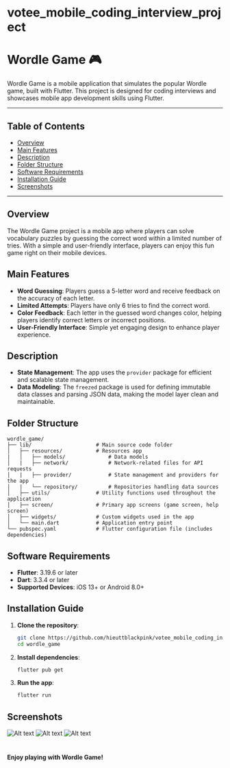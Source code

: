 # votee_mobile_coding_interview_project

# Wordle Game 🎮

Wordle Game is a mobile application that simulates the popular Wordle game, built with Flutter. This project is designed for coding interviews and showcases mobile app development skills using Flutter.

---

## Table of Contents
- [Overview](#overview)
- [Main Features](#main-features)
- [Description](#description)
- [Folder Structure](#folder-structure)
- [Software Requirements](#software-requirements)
- [Installation Guide](#installation-guide)
- [Screenshots](#screenshots)

---

## Overview

The Wordle Game project is a mobile app where players can solve vocabulary puzzles by guessing the correct word within a limited number of tries. With a simple and user-friendly interface, players can enjoy this fun game right on their mobile devices.

## Main Features

- **Word Guessing**: Players guess a 5-letter word and receive feedback on the accuracy of each letter.
- **Limited Attempts**: Players have only 6 tries to find the correct word.
- **Color Feedback**: Each letter in the guessed word changes color, helping players identify correct letters or incorrect positions.
- **User-Friendly Interface**: Simple yet engaging design to enhance player experience.

## Description

- **State Management**: The app uses the `provider` package for efficient and scalable state management.
- **Data Modeling**: The `freezed` package is used for defining immutable data classes and parsing JSON data, making the model layer clean and maintainable.

## Folder Structure

```plaintext
wordle_game/
├── lib/                     # Main source code folder
│   ├── resources/           # Resources app
|   │   ├── models/              # Data models
│   |   ├── network/             # Network-related files for API requests
│   |   ├── provider/            # State management and providers for the app
│   |   └── repository/          # Repositories handling data sources
│   ├── utils/               # Utility functions used throughout the application
│   ├── screen/              # Primary app screens (game screen, help screen)
│   ├── widgets/             # Custom widgets used in the app
│   └── main.dart            # Application entry point
└── pubspec.yaml             # Flutter configuration file (includes dependencies)
```

## Software Requirements

- **Flutter**: 3.19.6 or later
- **Dart**: 3.3.4 or later
- **Supported Devices**: iOS 13+ or Android 8.0+

## Installation Guide

1. **Clone the repository**:
   ```bash
   git clone https://github.com/hieuttblackpink/votee_mobile_coding_interview_project.git
   cd wordle_game
   ```

2. **Install dependencies**:
   ```bash
   flutter pub get
   ```

3. **Run the app**:
   ```bash
   flutter run
   ```

## Screenshots

![Alt text](/screenshot/image.png)
![Alt text](/screenshot/image.png)
![Alt text](/screenshot/image.png)

#

**Enjoy playing with Wordle Game!**
